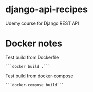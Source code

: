 # django-api-recipes
Udemy course for Django REST API

# Docker notes
Test build from Dockerfile 

    ```docker build .```
    
Test build from docker-compose 

    ```docker-compose build```

